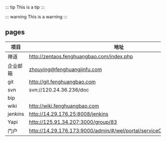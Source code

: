 ::: tip
This is a tip
:::

::: warning
This is a warning
:::

## pages

项目 | 地址 | 账户 | 密码
---|---|---|---
禅道 | http://zentaos.fenghuangbao.com/index.php |zhouying  |Bgy@2018
企业邮箱 | zhouying@fenghuangjinfu.com | |Bgy@2018
git | http://git.fenghuangbao.com |zhouying |ZYzy2017
svn| svn://120.24.36.236/doc | zhouying | zhouying
bip| |zhouying82|ZYzy2017!
wiki |http://wiki.fenghuangbao.com
jenkins|http://14.29.176.25:8008/jenkins
Yapi |http://125.91.34.207:3000/group/83
门户|http://14.29.176.173:9000/admin/#/wel/portal/serviceConfig/smsToBeSend